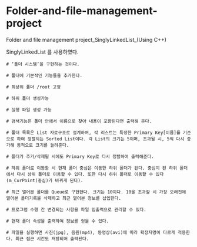 # Folder-and-file-management-project
Folder and file management project_SinglyLinkedList_(Using C++)

SinglyLinkedList 를 사용하였다.


	# ‘폴더 시스템’을 구현하는 것이다.
  
	# 폴더에 기본적인 기능들을 추가한다. 
  
	# 최상위 폴더 /root 고정
  
	# 하위 폴더 생성가능
  
	# 실행 파일 생성 가능
  
	# 검색기능은 폴더 안에서 이름으로 찾아 내용이 포함된다면 출력해 준다.
  
	# 폴더 목록은 List 자료구조로 설계하며, 각 리스트는 특정한 Primary Key[이름]를 기준으로 하여 정렬되는 Sorted List이다. 각 List의 크기는 5이며, 초과될 시, 5씩 다시 증가해 동적으로 크기를 늘려준다.
  
	# 폴더가 추가/삭제될 시에도 Primary Key로 다시 정렬하여 출력해준다.
  
	# 하위 폴더로 이동할 시 현재 폴더 중심은 이동한 하위 폴더가 된다. 중심이 된 하위 폴더에서 다시 상위 폴더로 이동할 수 있다. 또한 다시 하위 폴더로 이동할 수 있다(m_CurPoint(중심)가 바뀌게 된다).
  
	# 최근 열어본 폴더를 Queue로 구현한다. 크기는 10이다. 10을 초과할 시 가장 오래전에 열어본 폴더기록을 삭제하고 최근 열어본 정보를 삽입한다.
  
	# 프로그램 수행 간 변경되는 사항을 파일 입출력으로 관리할 수 있다.
  
	# 현재 폴더 속성을 출력하여 정보를 얻을 수 있다.
  
	# 파일을 실행하면 사진(jpg), 음원(mp4), 동영상(avi)에 따라 확장자명이 다르게 적용한다. 최근 접근 시간도 저장되어 출력된다.
